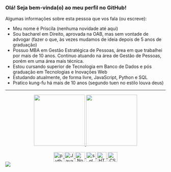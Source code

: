 ### Olá! Seja bem-vinda(o) ao meu perfil no GitHub!

Algumas informações sobre esta pessoa que vos fala (ou escreve):
- Meu nome é Priscila (nenhuma novidade até aqui)
- Sou bacharel em Direito, aprovada na OAB, mas sem vontade de advogar (fazer o que, às vezes mudamos de ideia depois de 5 anos de graduação)
- Possuo MBA em Gestão Estratégica de Pessoas, área em que trabalhei por mais de 10 anos. Continuo atuando na área de Gestão de Pessoas, porém em uma área mais técnica.
- Estou cursando superior de Tecnologia em Banco de Dados e pós graduação em Tecnologias e Inovações Web
- Estudando atualmente, de forma livre, JavaScript, Python e SQL
- Pratico kung-fu há mais de 10 anos (segundo tuen no estilo louva deus)

--------------------------------------------------------------------------------------------------------------------------------------------------  

<div align="center">
  <a href="https://github.com/Walter-Alipio">
  <img height="160em" src="http://github-readme-stats-9k48-priscilasanches.vercel.app/api?username=priscilasanches&show_icons=true&theme=dracula&include_all_commits=true&count_private=true"/>
  <img height="160em" src="http://github-readme-stats-9k48-priscilasanches.vercel.app/api/top-langs/?username=priscilasanches&layout=compact&langs_count=7&theme=dracula"/>
</div>


<div style="display: inline_block" align="center"><br>
  <img align="center" alt="python" height="30" src="https://cdn.jsdelivr.net/gh/devicons/devicon/icons/python/python-original.svg">
  <img align="center" alt="JavaScript" height="30" src="https://cdn.jsdelivr.net/gh/devicons/devicon/icons/javascript/javascript-original.svg">
  <img align="center" alt="NodeJS" height="30" src="https://cdn.jsdelivr.net/gh/devicons/devicon/icons/nodejs/nodejs-original-wordmark.svg">
  <img align="center" alt="sql server" height="30" src="https://user-images.githubusercontent.com/90432175/212498052-979d19de-67f3-4b23-bb83-5d86c13af577.png">
  <img align="center" alt="HTML" height="30" src="https://cdn.jsdelivr.net/gh/devicons/devicon/icons/html5/html5-original.svg">
  <img align="center" alt="CSS" height="30" src="https://cdn.jsdelivr.net/gh/devicons/devicon/icons/css3/css3-original.svg">
</div>  

 
<div> 
  <a href="https://linkedin.com/in/priscila-sanches-januario" target="_blank"><img src="https://img.shields.io/badge/-LinkedIn-%230077B5?style=for-the-badge&logo=linkedin&logoColor=white" target="_blank"></a> 
</div>
